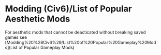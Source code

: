 # Modding (Civ6)/List of Popular Aesthetic Mods

For aesthetic mods that cannot be deacticated without breaking saved games see [Modding%20%28Civ6%29/List%20of%20Popular%20Gameplay%20Mods](List of Popular Gameplay Mods)
